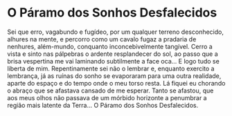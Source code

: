 # O Páramo dos Sonhos Desfalecidos

Sei que erro, vagabundo e fugídeo, por um qualquer terreno desconhecido, alhures na mente, e percorro como um cavalo fugaz a pradaria de nenhures, além-mundo, conquanto inconcebivelmente tangível. Cerro a vista e sinto nas pálpebras o ardente resplandecer do sol, ao passo que a brisa vespertina me vai laminando subtilmente a face oca... E logo tudo se liberta de mim. Repentinamente sei não o lembrar e, enquanto exercito a lembrança, já as ruínas do sonho se evaporaram para uma outra realidade, aparte do espaço e do tempo onde o meu torso resta.
Lá fiquei eu chorando o abraço que se afastava cansado de me esperar. Tanto se afastou, que aos meus olhos não passava de um mórbido horizonte a penumbrar a região mais latente da Terra... O Páramo dos Sonhos Desfalecidos.
